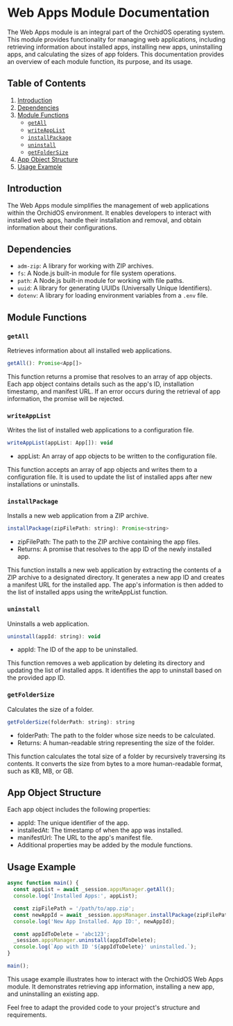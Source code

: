 # Web Apps Module Documentation

The Web Apps module is an integral part of the OrchidOS operating system. This module provides functionality for managing web applications, including retrieving information about installed apps, installing new apps, uninstalling apps, and calculating the sizes of app folders. This documentation provides an overview of each module function, its purpose, and its usage.

## Table of Contents

1. [Introduction](#introduction)
2. [Dependencies](#dependencies)
3. [Module Functions](#module-functions)
   - [`getAll`](#getall)
   - [`writeAppList`](#writeapplist)
   - [`installPackage`](#installpackage)
   - [`uninstall`](#uninstall)
   - [`getFolderSize`](#getfoldersize)
4. [App Object Structure](#app-object-structure)
5. [Usage Example](#usage-example)

## Introduction

The Web Apps module simplifies the management of web applications within the OrchidOS environment. It enables developers to interact with installed web apps, handle their installation and removal, and obtain information about their configurations.

## Dependencies

- `adm-zip`: A library for working with ZIP archives.
- `fs`: A Node.js built-in module for file system operations.
- `path`: A Node.js built-in module for working with file paths.
- `uuid`: A library for generating UUIDs (Universally Unique Identifiers).
- `dotenv`: A library for loading environment variables from a `.env` file.

## Module Functions

### `getAll`

Retrieves information about all installed web applications.

```javascript
getAll(): Promise<App[]>
```
This function returns a promise that resolves to an array of app objects. Each app object contains details such as the app's ID, installation timestamp, and manifest URL. If an error occurs during the retrieval of app information, the promise will be rejected.

### `writeAppList`

Writes the list of installed web applications to a configuration file.

```javascript
writeAppList(appList: App[]): void
```
- appList: An array of app objects to be written to the configuration file.

This function accepts an array of app objects and writes them to a configuration file. It is used to update the list of installed apps after new installations or uninstalls.

### `installPackage`

Installs a new web application from a ZIP archive.

```javascript
installPackage(zipFilePath: string): Promise<string>
```

- zipFilePath: The path to the ZIP archive containing the app files.
- Returns: A promise that resolves to the app ID of the newly installed app.

This function installs a new web application by extracting the contents of a ZIP archive to a designated directory. It generates a new app ID and creates a manifest URL for the installed app. The app's information is then added to the list of installed apps using the writeAppList function.

### `uninstall`

Uninstalls a web application.

```javascript
uninstall(appId: string): void
```

- appId: The ID of the app to be uninstalled.

This function removes a web application by deleting its directory and updating the list of installed apps. It identifies the app to uninstall based on the provided app ID.

### `getFolderSize`

Calculates the size of a folder.

```javascript
getFolderSize(folderPath: string): string
```

- folderPath: The path to the folder whose size needs to be calculated.
- Returns: A human-readable string representing the size of the folder.

This function calculates the total size of a folder by recursively traversing its contents. It converts the size from bytes to a more human-readable format, such as KB, MB, or GB.

## App Object Structure

Each app object includes the following properties:

- appId: The unique identifier of the app.
- installedAt: The timestamp of when the app was installed.
- manifestUrl: The URL to the app's manifest file.
- Additional properties may be added by the module functions.

## Usage Example

```javascript
async function main() {
  const appList = await _session.appsManager.getAll();
  console.log('Installed Apps:', appList);

  const zipFilePath = '/path/to/app.zip';
  const newAppId = await _session.appsManager.installPackage(zipFilePath);
  console.log('New App Installed. App ID:', newAppId);

  const appIdToDelete = 'abc123';
  _session.appsManager.uninstall(appIdToDelete);
  console.log(`App with ID '${appIdToDelete}' uninstalled.`);
}

main();
```

This usage example illustrates how to interact with the OrchidOS Web Apps module. It demonstrates retrieving app information, installing a new app, and uninstalling an existing app.

Feel free to adapt the provided code to your project's structure and requirements.
